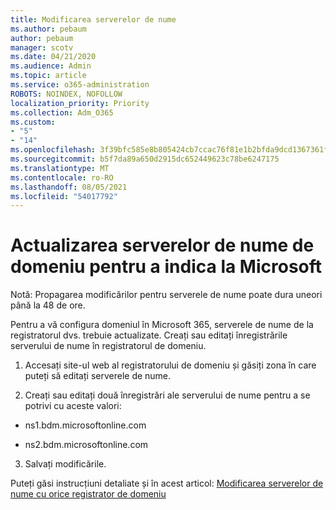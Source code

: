 ```yaml
---
title: Modificarea serverelor de nume
ms.author: pebaum
author: pebaum
manager: scotv
ms.date: 04/21/2020
ms.audience: Admin
ms.topic: article
ms.service: o365-administration
ROBOTS: NOINDEX, NOFOLLOW
localization_priority: Priority
ms.collection: Adm_O365
ms.custom:
- "5"
- "14"
ms.openlocfilehash: 3f39bfc585e8b805424cb7ccac76f81e1b2bfda9dcd1367361fec6a668c545bb
ms.sourcegitcommit: b5f7da89a650d2915dc652449623c78be6247175
ms.translationtype: MT
ms.contentlocale: ro-RO
ms.lasthandoff: 08/05/2021
ms.locfileid: "54017792"
---
```

# <a name="update-your-domain-nameservers-to-point-to-microsoft"></a>Actualizarea serverelor de nume de domeniu pentru a indica la Microsoft

Notă: Propagarea modificărilor pentru serverele de nume poate dura uneori până la 48 de ore.
  
Pentru a vă configura domeniul în Microsoft 365, serverele de nume de la registratorul dvs. trebuie actualizate. Creați sau editați înregistrările serverului de nume în registratorul de domeniu.
  
1. Accesați site-ul web al registratorului de domeniu și găsiți zona în care puteți să editați serverele de nume.
  
2. Creați sau editați două înregistrări ale serverului de nume pentru a se potrivi cu aceste valori:

  - ns1.bdm.microsoftonline.com

  - ns2.bdm.microsoftonline.com

3. Salvați modificările.

Puteți găsi instrucțiuni detaliate și în acest articol: [Modificarea serverelor de nume cu orice registrator de domeniu](https://docs.microsoft.com/microsoft-365/admin/get-help-with-domains/change-nameservers-at-any-domain-registrar)
  